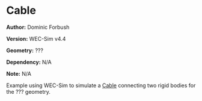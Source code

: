 # Cable

**Author:**	Dominic Forbush

**Version:** 	WEC-Sim v4.4

**Geometry:**	???

**Dependency:**	N/A

**Note:**	N/A

Example using WEC-Sim to simulate a [Cable](http://wec-sim.github.io/WEC-Sim/advanced_features.html) connecting two rigid bodies for the ??? geometry. 
